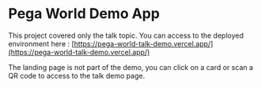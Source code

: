 # Pega World Demo App

This project covered only the talk topic.
You can access to the deployed environment here : [https://pega-world-talk-demo.vercel.app/](https://pega-world-talk-demo.vercel.app/)

The landing page is not part of the demo, you can click on a card or scan a QR code to access to the talk demo page.
